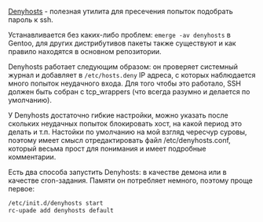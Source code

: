 [Denyhosts](http://www.denyhosts.net) - полезная утилита для пресечения попыток подобрать пароль к ssh.

Устанавливается без каких-либо проблем: `emerge -av denyhosts` в Gentoo, для
других дистрибутивов пакеты также существуют и как правило находятся в основном
репозитории.

Denyhosts работает следующим образом: он проверяет системный журнал и добавляет
в `/etc/hosts.deny` IP адреса, с которых наблюдается много попыток неудачного
входа. Для того чтобы это работало, SSH должен быть собран с tcp_wrappers (что
всегда разумно и делается по умолчанию).

У Denyhosts достаточно гибкие настройки, можно указать после скольких неудачных
попыток блокировать хост, на какой период это делать и т.п. Настойки по
умолчанию на мой взгляд чересчур суровы, поэтому имеет смысл отредактировать
файл /etc/denyhosts.conf, который весьма прост для понимания и имеет подробные
комментарии.

Есть два способа запустить Denyhosts: в качестве демона или в качестве
cron-задания. Памяти он потребляет немного, поэтому проще первое:

```bash
/etc/init.d/denyhosts start
rc-upade add denyhosts default
```
